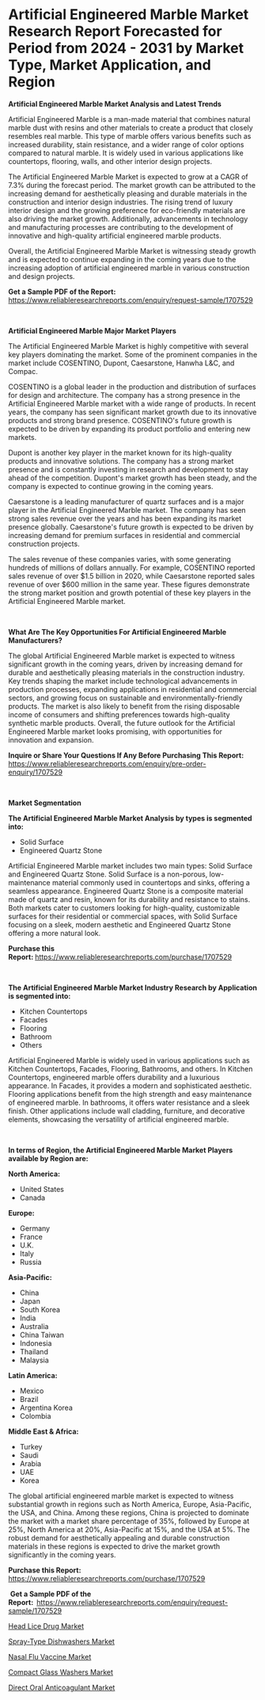 <p><h1>Artificial Engineered Marble Market Research Report Forecasted for Period from 2024 -  2031 by Market Type, Market Application, and Region</h1></p><p><strong>Artificial Engineered Marble Market Analysis and Latest Trends</strong></p>
<p><p>Artificial Engineered Marble is a man-made material that combines natural marble dust with resins and other materials to create a product that closely resembles real marble. This type of marble offers various benefits such as increased durability, stain resistance, and a wider range of color options compared to natural marble. It is widely used in various applications like countertops, flooring, walls, and other interior design projects.</p><p>The Artificial Engineered Marble Market is expected to grow at a CAGR of 7.3% during the forecast period. The market growth can be attributed to the increasing demand for aesthetically pleasing and durable materials in the construction and interior design industries. The rising trend of luxury interior design and the growing preference for eco-friendly materials are also driving the market growth. Additionally, advancements in technology and manufacturing processes are contributing to the development of innovative and high-quality artificial engineered marble products.</p><p>Overall, the Artificial Engineered Marble Market is witnessing steady growth and is expected to continue expanding in the coming years due to the increasing adoption of artificial engineered marble in various construction and design projects.</p></p>
<p><strong>Get a Sample PDF of the Report:&nbsp;</strong> <a href="https://www.reliableresearchreports.com/enquiry/request-sample/1707529">https://www.reliableresearchreports.com/enquiry/request-sample/1707529</a></p>
<p>&nbsp;</p>
<p><strong>Artificial Engineered Marble Major Market Players</strong></p>
<p><p>The Artificial Engineered Marble Market is highly competitive with several key players dominating the market. Some of the prominent companies in the market include COSENTINO, Dupont, Caesarstone, Hanwha L&C, and Compac.</p><p>COSENTINO is a global leader in the production and distribution of surfaces for design and architecture. The company has a strong presence in the Artificial Engineered Marble market with a wide range of products. In recent years, the company has seen significant market growth due to its innovative products and strong brand presence. COSENTINO's future growth is expected to be driven by expanding its product portfolio and entering new markets.</p><p>Dupont is another key player in the market known for its high-quality products and innovative solutions. The company has a strong market presence and is constantly investing in research and development to stay ahead of the competition. Dupont's market growth has been steady, and the company is expected to continue growing in the coming years.</p><p>Caesarstone is a leading manufacturer of quartz surfaces and is a major player in the Artificial Engineered Marble market. The company has seen strong sales revenue over the years and has been expanding its market presence globally. Caesarstone's future growth is expected to be driven by increasing demand for premium surfaces in residential and commercial construction projects.</p><p>The sales revenue of these companies varies, with some generating hundreds of millions of dollars annually. For example, COSENTINO reported sales revenue of over $1.5 billion in 2020, while Caesarstone reported sales revenue of over $600 million in the same year. These figures demonstrate the strong market position and growth potential of these key players in the Artificial Engineered Marble market.</p></p>
<p>&nbsp;</p>
<p><strong>What Are The Key Opportunities For Artificial Engineered Marble Manufacturers?</strong></p>
<p><p>The global Artificial Engineered Marble market is expected to witness significant growth in the coming years, driven by increasing demand for durable and aesthetically pleasing materials in the construction industry. Key trends shaping the market include technological advancements in production processes, expanding applications in residential and commercial sectors, and growing focus on sustainable and environmentally-friendly products. The market is also likely to benefit from the rising disposable income of consumers and shifting preferences towards high-quality synthetic marble products. Overall, the future outlook for the Artificial Engineered Marble market looks promising, with opportunities for innovation and expansion.</p></p>
<p><strong>Inquire or Share Your Questions If Any Before Purchasing This Report:</strong> <a href="https://www.reliableresearchreports.com/enquiry/pre-order-enquiry/1707529">https://www.reliableresearchreports.com/enquiry/pre-order-enquiry/1707529</a></p>
<p>&nbsp;</p>
<p><strong>Market Segmentation</strong></p>
<p><strong>The Artificial Engineered Marble Market Analysis by types is segmented into:</strong></p>
<p><ul><li>Solid Surface</li><li>Engineered Quartz Stone</li></ul></p>
<p><p>Artificial Engineered Marble market includes two main types: Solid Surface and Engineered Quartz Stone. Solid Surface is a non-porous, low-maintenance material commonly used in countertops and sinks, offering a seamless appearance. Engineered Quartz Stone is a composite material made of quartz and resin, known for its durability and resistance to stains. Both markets cater to customers looking for high-quality, customizable surfaces for their residential or commercial spaces, with Solid Surface focusing on a sleek, modern aesthetic and Engineered Quartz Stone offering a more natural look.</p></p>
<p><strong>Purchase this Report:&nbsp;</strong><a href="https://www.reliableresearchreports.com/purchase/1707529">https://www.reliableresearchreports.com/purchase/1707529</a></p>
<p>&nbsp;</p>
<p><strong>The Artificial Engineered Marble Market Industry Research by Application is segmented into:</strong></p>
<p><ul><li>Kitchen Countertops</li><li>Facades</li><li>Flooring</li><li>Bathroom</li><li>Others</li></ul></p>
<p><p>Artificial Engineered Marble is widely used in various applications such as Kitchen Countertops, Facades, Flooring, Bathrooms, and others. In Kitchen Countertops, engineered marble offers durability and a luxurious appearance. In Facades, it provides a modern and sophisticated aesthetic. Flooring applications benefit from the high strength and easy maintenance of engineered marble. In bathrooms, it offers water resistance and a sleek finish. Other applications include wall cladding, furniture, and decorative elements, showcasing the versatility of artificial engineered marble.</p></p>
<p>&nbsp;</p>
<p><strong>In terms of Region, the Artificial Engineered Marble Market Players available by Region are:</strong></p>
<p>
    <p> <strong> North America: </strong>
        <ul>
            <li>United States</li>
            <li>Canada</li>
        </ul>
        </p> 
    <p> <strong> Europe: </strong>
        <ul>
            <li>Germany</li>
            <li>France</li>
            <li>U.K.</li>
            <li>Italy</li>
            <li>Russia</li>
        </ul>
        </p> 
    <p> <strong> Asia-Pacific: </strong>
        <ul>
            <li>China</li>
            <li>Japan</li>
            <li>South Korea</li>
            <li>India</li>
            <li>Australia</li>
            <li>China Taiwan</li>
            <li>Indonesia</li>
            <li>Thailand</li>
            <li>Malaysia</li>
        </ul>
        </p> 
    <p> <strong> Latin America: </strong>
        <ul>
            <li>Mexico</li>
            <li>Brazil</li>
            <li>Argentina Korea</li>
            <li>Colombia</li>
        </ul>
        </p> 
    <p> <strong> Middle East & Africa: </strong>
        <ul>
            <li>Turkey</li>
            <li>Saudi</li>
            <li>Arabia</li>
            <li>UAE</li>
            <li>Korea</li>
        </ul>
    </p>
    </p>
<p><p>The global artificial engineered marble market is expected to witness substantial growth in regions such as North America, Europe, Asia-Pacific, the USA, and China. Among these regions, China is projected to dominate the market with a market share percentage of 35%, followed by Europe at 25%, North America at 20%, Asia-Pacific at 15%, and the USA at 5%. The robust demand for aesthetically appealing and durable construction materials in these regions is expected to drive the market growth significantly in the coming years.</p></p>
<p><strong>Purchase this Report: </strong><a href="https://www.reliableresearchreports.com/purchase/1707529">https://www.reliableresearchreports.com/purchase/1707529</a></p>
<p>&nbsp;<strong>Get a Sample PDF of the Report:&nbsp;&nbsp;</strong><a href="https://www.reliableresearchreports.com/enquiry/request-sample/1707529">https://www.reliableresearchreports.com/enquiry/request-sample/1707529</a></p>
<p><strong></strong></p>
<p><p><a href="https://medium.com/@ericahamill/head-lice-drug-market-size-market-outlook-and-market-forecast-2024-to-2031-67942cc17877">Head Lice Drug Market</a></p><p><a href="https://github.com/sonuprakash1/Market-Research-Report-List-1/blob/main/spray-type-dishwashers-market.md">Spray-Type Dishwashers Market</a></p><p><a href="https://medium.com/@ericahamill/nasal-flu-vaccine-market-research-report-its-history-and-forecast-2024-to-2031-03e9c0b5c455">Nasal Flu Vaccine Market</a></p><p><a href="https://github.com/jhcraigie/Market-Research-Report-List-2/blob/main/compact-glass-washers-market.md">Compact Glass Washers Market</a></p><p><a href="https://medium.com/@ericahamill/direct-oral-anticoagulant-market-analysis-its-cagr-market-segmentation-and-global-industry-c90fbbc1515b">Direct Oral Anticoagulant Market</a></p></p>